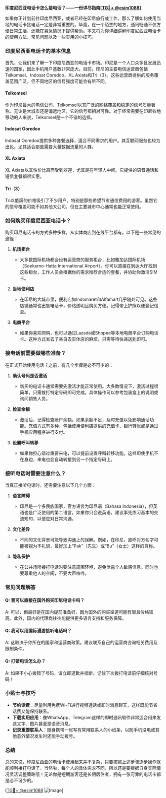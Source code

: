 **印度尼西亚电话卡怎么接电话？——一份详尽指南[[TG💪+ @esim1088](https://t.me/s/esim1088)]**

如果你正计划前往印度尼西亚，或者已经在印尼旅行或工作，那么了解如何使用当地的电话卡接电话一定是非常重要的。毕竟，在一个陌生的地方，通讯畅通不仅方便日常生活，还能在紧急情况下提供帮助。本文将为你详细讲解印度尼西亚电话卡的使用方法、常见问题以及一些实用的小技巧。

### 印度尼西亚电话卡的基本信息

首先，让我们来了解一下印度尼西亚的电话卡市场。印尼是一个人口众多且发展迅速的国家，因此手机用户基数非常庞大。目前，印尼的主要电信运营商包括Telkomsel、Indosat Ooredoo、XL Axiata和Tri（3）。这些运营商提供的服务覆盖范围广泛，但不同地区的信号强度可能会有所不同。

#### Telkomsel
作为印尼最大的电信公司，Telkomsel以其广泛的网络覆盖和稳定的信号质量著称。无论是大城市还是偏远地区，它的信号都相对可靠。对于经常需要在印尼各地移动的人来说，Telkomsel是一个不错的选择。

#### Indosat Ooredoo
Indosat Ooredoo提供多种套餐选择，适合不同需求的用户。其互联网服务也较为出色，尤其适合那些需要大量数据流量的人群。

#### XL Axiata
XL Axiata以其性价比高而受到欢迎，尤其是在年轻人中间。它提供的语音通话和短信套餐都很实惠。

#### Tri（3）
Tri以低廉的价格吸引了不少用户，特别是那些希望节省通信费用的游客。虽然它的信号覆盖可能不如其他大公司，但在主要城市中心通常也能正常使用。

### 如何购买印度尼西亚电话卡？

购买印尼电话卡的方式多种多样，从实体商店到在线平台都有。以下是一些常见的途径：

1. **机场柜台**
   - 大多数国际机场都会设有运营商的服务柜台，比如雅加达国际机场（Soekarno-Hatta International Airport）。你可以直接在到达大厅找到这些柜台，工作人员会根据你的需求推荐合适的套餐，并协助你激活SIM卡。

2. **当地便利店**
   - 在印尼的大城市里，便利店如Indomaret和Alfamart几乎随处可见。这些店铺通常也出售电话卡，价格透明且购买方便。记得带上护照以便登记信息。

3. **电商平台**
   - 如果你喜欢网购，也可以通过Lazada或Shopee等本地电商平台订购电话卡。这种方式省去了亲自去实体店的麻烦，只需等待快递送到即可。

### 接电话前需要做哪些准备？

在正式开始使用电话卡之前，有几个步骤是必不可少的：

1. **确认号码是否激活**
   - 新买的电话卡通常需要先激活才能正常使用。大多数情况下，激活过程很简单，只需拨打特定号码即可完成。具体操作可以参考包装盒上的说明或询问销售人员。

2. **检查余额**
   - 激活后，记得检查账户余额。如果余额不足，及时充值以免影响通话功能。充值方式有多种，包括使用便利店提供的充值卡、银行转账或是通过手机应用程序进行支付。

3. **设置呼叫转移**
   - 如果你担心错过重要来电，可以提前设置呼叫转移功能。这样即使手机不在身边，来电也会自动转接到另一个指定号码上。

### 接听电话时需要注意什么？

当真正接听电话时，还需要注意以下几个方面：

1. **语言障碍**
   - 印尼是一个多民族国家，官方语言为印尼语（Bahasa Indonesia），但英语也是广泛使用的第二语言。如果你只会说英语，建议事先练习基本的交流短句，以便应对日常沟通。

2. **文化差异**
   - 不同的文化背景可能导致沟通上的误解。例如，在印尼，直呼对方名字可能被视为不礼貌，最好加上“Pak”（先生）或“Bu”（女士）这样的尊称。

3. **隐私保护**
   - 在公共场所接打电话时要注意周围环境，避免泄露个人敏感信息。同时也要尊重他人的空间，不要大声喧哗。

### 常见问题解答

#### Q: 我可以直接在国外购买印尼电话卡吗？
A: 可以，但最好是在国内提前准备好，因为国外的购买渠道可能有限且价格较高。此外，国内的代理商往往能提供更多语言支持和服务保障。

#### Q: 我可以用国际漫游接听电话吗？
A: 这取决于你所在的国家和运营商政策。建议联系自己的运营商咨询相关费用及限制条件。

#### Q: 打错电话怎么办？
A: 如果不小心拨错了号码，请立即道歉并挂断。记住下次拨打电话前仔细核对号码！

### 小贴士与技巧

- **节约话费**：尽量利用免费Wi-Fi进行视频通话或即时消息聊天，这样既能节省话费又能保持联系。
- **下载实用应用**：像WhatsApp、Telegram这样的即时通讯软件非常适合用来发送文字、图片甚至是语音消息。
- **记录重要联系人**：随身携带一张写有常用联系人的小纸条，以防手机没电或其他意外情况发生时还能手动拨号。

### 总结

总的来说，印度尼西亚的电话卡使用起来并不复杂，只要按照上述步骤逐步操作就能顺利接打电话了。当然啦，每个人的具体需求不同，所以还是要根据自身实际情况灵活调整策略哦！无论你是短期游客还是长期居住者，拥有一张可靠的电话卡都是必不可少的。

[[TG💪+ @esim1088](https://t.me/s/esim1088) ![Image](https://i.postimg.cc/4NQfJmqS/Snipaste-2025-05-13-00-14-12.png)]
